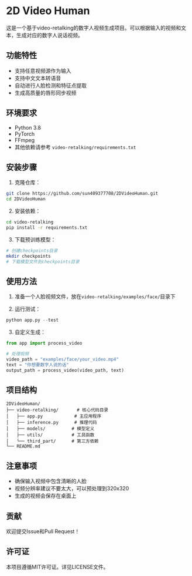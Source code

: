 # 2D Video Human

这是一个基于video-retalking的数字人视频生成项目。可以根据输入的视频和文本，生成对应的数字人说话视频。

## 功能特性

- 支持任意视频源作为输入
- 支持中文文本转语音
- 自动进行人脸检测和特征点提取
- 生成高质量的唇形同步视频

## 环境要求

- Python 3.8
- PyTorch
- FFmpeg
- 其他依赖请参考 `video-retalking/requirements.txt`

## 安装步骤

1. 克隆仓库：
```bash
git clone https://github.com/sun409377708/2DVideoHuman.git
cd 2DVideoHuman
```

2. 安装依赖：
```bash
cd video-retalking
pip install -r requirements.txt
```

3. 下载预训练模型：
```bash
# 创建checkpoints目录
mkdir checkpoints
# 下载模型文件到checkpoints目录
```

## 使用方法

1. 准备一个人脸视频文件，放在`video-retalking/examples/face/`目录下

2. 运行测试：
```python
python app.py --test
```

3. 自定义生成：
```python
from app import process_video

# 处理视频
video_path = "examples/face/your_video.mp4"
text = "你想要数字人说的话"
output_path = process_video(video_path, text)
```

## 项目结构

```
2DVideoHuman/
├── video-retalking/       # 核心代码目录
│   ├── app.py            # 主应用程序
│   ├── inference.py      # 推理代码
│   ├── models/          # 模型定义
│   ├── utils/           # 工具函数
│   └── third_part/      # 第三方依赖
└── README.md
```

## 注意事项

- 确保输入视频中包含清晰的人脸
- 视频分辨率建议不要太大，可以预处理到320x320
- 生成的视频会保存在桌面上

## 贡献

欢迎提交Issue和Pull Request！

## 许可证

本项目遵循MIT许可证。详见LICENSE文件。
